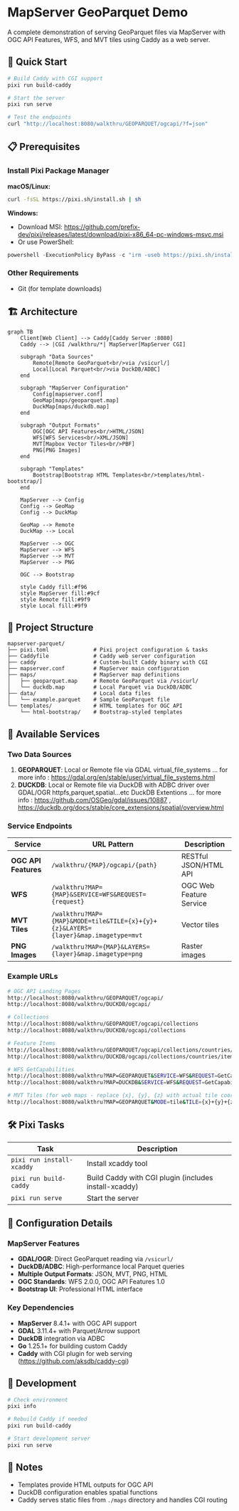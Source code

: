 # MapServer GeoParquet Demo

A complete demonstration of serving GeoParquet files via MapServer with OGC API Features, WFS, and MVT tiles using Caddy as a web server.

## 🚀 Quick Start

```bash
# Build Caddy with CGI support
pixi run build-caddy

# Start the server
pixi run serve

# Test the endpoints
curl "http://localhost:8080/walkthru/GEOPARQUET/ogcapi/?f=json"
```

## 📋 Prerequisites

### Install Pixi Package Manager

**macOS/Linux:**
```bash
curl -fsSL https://pixi.sh/install.sh | sh
```

**Windows:**
- Download MSI: https://github.com/prefix-dev/pixi/releases/latest/download/pixi-x86_64-pc-windows-msvc.msi
- Or use PowerShell:
```powershell
powershell -ExecutionPolicy ByPass -c "irm -useb https://pixi.sh/install.ps1 | iex"
```

### Other Requirements
- Git (for template downloads)

## 🏗️ Architecture

```mermaid
graph TB
    Client[Web Client] --> Caddy[Caddy Server :8080]
    Caddy --> |CGI /walkthru/*| MapServer[MapServer CGI]

    subgraph "Data Sources"
        Remote[Remote GeoParquet<br/>via /vsicurl/]
        Local[Local Parquet<br/>via DuckDB/ADBC]
    end

    subgraph "MapServer Configuration"
        Config[mapserver.conf]
        GeoMap[maps/geoparquet.map]
        DuckMap[maps/duckdb.map]
    end

    subgraph "Output Formats"
        OGC[OGC API Features<br/>HTML/JSON]
        WFS[WFS Services<br/>XML/JSON]
        MVT[Mapbox Vector Tiles<br/>PBF]
        PNG[PNG Images]
    end

    subgraph "Templates"
        Bootstrap[Bootstrap HTML Templates<br/>templates/html-bootstrap/]
    end

    MapServer --> Config
    Config --> GeoMap
    Config --> DuckMap

    GeoMap --> Remote
    DuckMap --> Local

    MapServer --> OGC
    MapServer --> WFS
    MapServer --> MVT
    MapServer --> PNG

    OGC --> Bootstrap

    style Caddy fill:#f96
    style MapServer fill:#9cf
    style Remote fill:#9f9
    style Local fill:#9f9
```

## 📁 Project Structure

```
mapserver-parquet/
├── pixi.toml              # Pixi project configuration & tasks
├── Caddyfile              # Caddy web server configuration
├── caddy                  # Custom-built Caddy binary with CGI
├── mapserver.conf         # MapServer main configuration
├── maps/                  # MapServer map definitions
│   ├── geoparquet.map     # Remote GeoParquet via /vsicurl/
│   └── duckdb.map         # Local Parquet via DuckDB/ADBC
├── data/                  # Local data files
│   └── example.parquet    # Sample GeoParquet file
└── templates/             # HTML templates for OGC API
    └── html-bootstrap/    # Bootstrap-styled templates
```

## 🎯 Available Services

### Two Data Sources

1. **GEOPARQUET**: Local or Remote file via GDAL virtual_file_systems ... for more info : https://gdal.org/en/stable/user/virtual_file_systems.html
2. **DUCKDB**: Local or Remote file via DuckDB with ADBC driver over GDAL/OGR httpfs,parquet,spatial...etc DuckDB Extentions ... for more info : https://github.com/OSGeo/gdal/issues/10887 , https://duckdb.org/docs/stable/core_extensions/spatial/overview.html


### Service Endpoints

| Service | URL Pattern | Description |
|---------|-------------|-------------|
| **OGC API Features** | `/walkthru/{MAP}/ogcapi/{path}` | RESTful JSON/HTML API |
| **WFS** | `/walkthru?MAP={MAP}&SERVICE=WFS&REQUEST={request}` | OGC Web Feature Service |
| **MVT Tiles** | `/walkthru?MAP={MAP}&MODE=tile&TILE={x}+{y}+{z}&LAYERS={layer}&map.imagetype=mvt` | Vector tiles |
| **PNG Images** | `/walkthru?MAP={MAP}&LAYERS={layer}&map.imagetype=png` | Raster images |

### Example URLs

```bash
# OGC API Landing Pages
http://localhost:8080/walkthru/GEOPARQUET/ogcapi/
http://localhost:8080/walkthru/DUCKDB/ogcapi/

# Collections
http://localhost:8080/walkthru/GEOPARQUET/ogcapi/collections
http://localhost:8080/walkthru/DUCKDB/ogcapi/collections

# Feature Items
http://localhost:8080/walkthru/GEOPARQUET/ogcapi/collections/countries/items
http://localhost:8080/walkthru/DUCKDB/ogcapi/collections/countries/items

# WFS GetCapabilities
http://localhost:8080/walkthru?MAP=GEOPARQUET&SERVICE=WFS&REQUEST=GetCapabilities&VERSION=2.0.0
http://localhost:8080/walkthru?MAP=DUCKDB&SERVICE=WFS&REQUEST=GetCapabilities&VERSION=2.0.0

# MVT Tiles (for web maps - replace {x}, {y}, {z} with actual tile coordinates)
http://localhost:8080/walkthru?MAP=GEOPARQUET&MODE=tile&TILE={x}+{y}+{z}&LAYERS=countries&map.imagetype=mvt
```

## 🛠️ Pixi Tasks

| Task | Description |
|------|-------------|
| `pixi run install-xcaddy` | Install xcaddy tool |
| `pixi run build-caddy` | Build Caddy with CGI plugin (includes install-xcaddy) |
| `pixi run serve` | Start the server |

## 🔧 Configuration Details

### MapServer Features

- **GDAL/OGR**: Direct GeoParquet reading via `/vsicurl/`
- **DuckDB/ADBC**: High-performance local Parquet queries
- **Multiple Output Formats**: JSON, MVT, PNG, HTML
- **OGC Standards**: WFS 2.0.0, OGC API Features 1.0
- **Bootstrap UI**: Professional HTML interface

### Key Dependencies

- **MapServer** 8.4.1+ with OGC API support
- **GDAL** 3.11.4+ with Parquet/Arrow support
- **DuckDB** integration via ADBC
- **Go** 1.25.1+ for building custom Caddy
- **Caddy** with CGI plugin for web serving (https://github.com/aksdb/caddy-cgi)

## 🚦 Development

```bash
# Check environment
pixi info

# Rebuild Caddy if needed
pixi run build-caddy

# Start development server
pixi run serve
```

## 📝 Notes

- Templates provide HTML outputs for OGC API
- DuckDB configuration enables spatial functions
- Caddy serves static files from `./maps` directory and handles CGI routing
